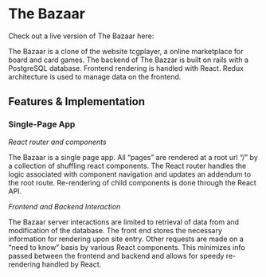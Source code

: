 # The Bazaar

Check out a live version of The Bazaar here:

The Bazaar is a clone of the website tcgplayer, a online marketplace for board and card games. The
backend of The Bazzar is built on rails with a PostgreSQL database. Frontend
rendering is handled with React. Redux architecture is used to manage data on the
frontend.

## Features & Implementation

### Single-Page App

*React router and components*

The Bazaar is a single page app. All “pages” are rendered at a root url “/” by a
collection of shuffling react components. The React router handles the logic
associated with component navigation and updates an addendum to the root route.
Re-rendering of child components is done through the React API.

*Frontend and Backend Interaction*

The Bazaar server interactions are limited to retrieval of data from and
modification of the database. The front end stores the necessary information for
rendering upon site entry. Other requests are made on a “need to know” basis by
various React components. This minimizes info passed between the frontend
and backend and allows for speedy re-rendering handled by React.
